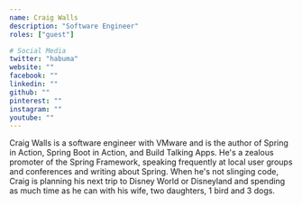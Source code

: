 ```yaml
---
name: Craig Walls
description: "Software Engineer"
roles: ["guest"]

# Social Media
twitter: "habuma"
website: ""
facebook: ""
linkedin: ""
github: ""
pinterest: ""
instagram: ""
youtube: ""
---
```


Craig Walls is a software engineer with VMware and is the author of Spring in Action, Spring Boot in Action, and Build Talking Apps. He's a zealous promoter of the Spring Framework, speaking frequently at local user groups and conferences and writing about Spring. When he's not slinging code, Craig is planning his next trip to Disney World or Disneyland and spending as much time as he can with his wife, two daughters, 1 bird and 3 dogs.